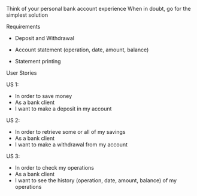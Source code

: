 
Think of your personal bank account experience When in doubt, go for the simplest solution
 
Requirements

- Deposit and Withdrawal

- Account statement (operation, date, amount, balance)

- Statement printing

 User Stories
 
 US 1:
  - In order to save money
  - As a bank client
  - I want to make a deposit in my account
 
 US 2:
  - In order to retrieve some or all of my savings
  - As a bank client
  - I want to make a withdrawal from my account

 US 3:
  - In order to check my operations
  - As a bank client
  - I want to see the history (operation, date, amount, balance)  of my operations
    